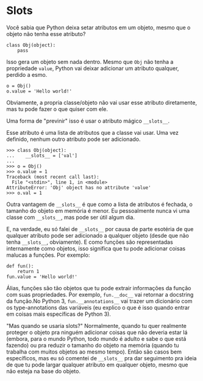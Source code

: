 # Slots

Você sabia que Python deixa setar atributos em um objeto, mesmo que o objeto
não tenha esse atributo?

```
class Obj(object):
    pass
```

Isso gera um objeto sem nada dentro. Mesmo que `Obj` não tenha a propriedade
`value`, Python vai deixar adicionar um atributo qualquer, perdido a esmo.

```
o = Obj()
o.value = 'Hello world!'
```

Obviamente, a propria classe/objeto não vai usar esse atributo diretamente, mas
tu pode fazer o que quiser com ele.

Uma forma de "previnir" isso é usar o atributo mágico `__slots__`.

Esse atributo é uma lista de atributos que a classe vai usar. Uma vez definido, nenhum outro atributo pode ser adicionado.

```
>>> class Obj(object):
...    __slots__ = ['val']
... 
>>> o = Obj()
>>> o.value = 1
Traceback (most recent call last):
  File "<stdin>", line 1, in <module>
AttributeError: 'Obj' object has no attribute 'value'
>>> o.val = 1
```

Outra vantagem de `__slots__` é que como a lista de atributos é fechada, o
tamanho do objeto em memória é menor. Eu pessoalmente nunca vi uma classe com
`__slots__`, mas pode ser útil algum dia.

E, na verdade, eu só falei de `__slots__` por causa de parte esotéria de que qualquer atributo pode ser adicionado a qualquer objeto (desde que não tenha `__slots__`, obviamente). E como funções são representadas internamente como objetos, isso significa que tu pode adicionar coisas malucas a funções. Por exemplo:

```
def fun():
    return 1
fun.value = 'Hello world!'
```

Álias, funções são tão objetos que tu pode extrair informações da função com
suas propriedades. Por exemplo, `fun.__doc__` vai retornar a docstring da
função.No Python 3, `fun.__annotations__` vai trazer um dicionário com os
type-annotations das variáveis (eu explico o que é isso quando entrar em coisas
mais específicas de Python 3).

"Mas quando se usaria slots?" Normalmente, quando tu quer realmente proteger o
objeto pra ninguém adicionar coisas que não deveria estar lá (embora, para o
mundo Python, todo mundo é adulto e sabe o que está fazendo) ou pra reduzir o
tamanho do objeto na memória (quando tu trabalha com muitos objetos ao mesmo
tempo). Então são casos bem específicos, mas eu só comentei de `__slots__` pra
dar seguimento pra ideia de que tu pode largar qualquer atributo em qualquer
objeto, mesmo que não esteja na base do objeto.
